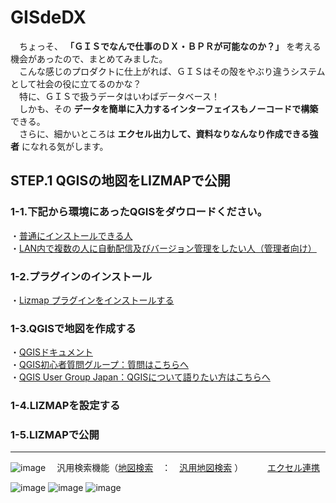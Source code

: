 # GISdeDX
　ちょっそ、 **「ＧＩＳでなんで仕事のＤＸ・ＢＰＲが可能なのか？」** を考える機会があったので、まとめてみました。  
　こんな感じのプロダクトに仕上がれば、ＧＩＳはその殻をやぶり違うシステムとして社会の役に立てるのかな？  
　特に、ＧＩＳで扱うデータはいわばデータベース！  
　しかも、その **データを簡単に入力するインターフェイスもノーコードで構築** できる。  
　さらに、細かいところは **エクセル出力して、資料なりなんなり作成できる強者** になれる気がします。  

## STEP.1 QGISの地図をLIZMAPで公開
### 1-1.下記から環境にあったQGISをダウロードください。
・[普通にインストールできる人](https://qgis.org/ja/site/forusers/download.html)  
・[LAN内で複数の人に自動配信及びバージョン管理をしたい人（管理者向け）](https://github.com/yamamoto-ryuzo/yr-qgis-portable-launcher)  
### 1-2.プラグインのインストール  　　
・[‎Lizmap プラグインをインストールする](https://docs.lizmap.com/current/ja/publish/quick_start/lizmap_configuration.html#install-the-lizmap-plugin)  
### 1-3.QGISで地図を作成する  
・[QGISドキュメント](https://qgis.org/ja/docs/index.html)   
・[QGIS初心者質問グループ：質問はこちらへ](https://groups.google.com/g/qgisshitumon01)  
・[QGIS User Group Japan：QGISについて語りたい方はこちらへ](https://www.facebook.com/groups/qgis.jp)   
### 1-4.LIZMAPを設定する
### 1-5.LIZMAPで公開

---

![image](https://github.com/yamamoto-ryuzo/GISdeDX/assets/86514652/ee4ae629-fcfd-4e09-8b15-dd5e55cd5420)
　汎用検索機能（[地図検索](https://github.com/yamamoto-ryuzo/GEO-search-plugin)　：　[汎用地図検索](https://github.com/NationalSecurityAgency/qgis-searchlayers-plugin)  ）　　　 [エクセル連携](https://github.com/yamamoto-ryuzo/QGIS-exportExcel)

![image](https://github.com/yamamoto-ryuzo/GISdeDX/assets/86514652/0b0031d3-62a5-44ff-9935-00f546a5cc67)
![image](https://github.com/yamamoto-ryuzo/GISdeDX/assets/86514652/78fc436b-2338-4ac0-ae30-338c0e186ad2)
![image](https://github.com/yamamoto-ryuzo/GISdeDX/assets/86514652/a974ac11-089d-4197-8e7b-d7840696b50e)
